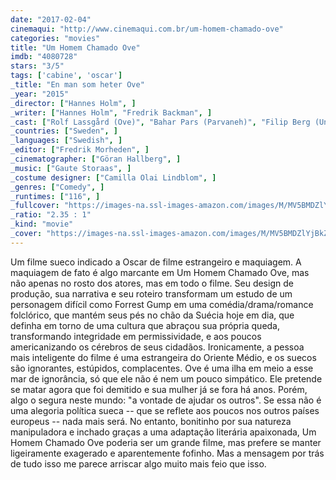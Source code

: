 ```yaml
---
date: "2017-02-04"
cinemaqui: "http://www.cinemaqui.com.br/um-homem-chamado-ove"
categories: "movies"
title: "Um Homem Chamado Ove"
imdb: "4080728"
stars: "3/5"
tags: ['cabine', 'oscar']
_title: "En man som heter Ove"
_year: "2015"
_director: ["Hannes Holm", ]
_writer: ["Hannes Holm", "Fredrik Backman", ]
_cast: ["Rolf Lassgård (Ove)", "Bahar Pars (Parvaneh)", "Filip Berg (Unga Ove)", "Ida Engvoll (Sonja)", "Tobias Almborg (Patrick)", "Klas Wiljergård (Jimmy)", "Chatarina Larsson (Anita)", "Börje Lundberg (Rune)", "Stefan Gödicke (Oves pappa)", ]
_countries: ["Sweden", ]
_languages: ["Swedish", ]
_editor: ["Fredrik Morheden", ]
_cinematographer: ["Göran Hallberg", ]
_music: ["Gaute Storaas", ]
_costume designer: ["Camilla Olai Lindblom", ]
_genres: ["Comedy", ]
_runtimes: ["116", ]
_fullcover: "https://images-na.ssl-images-amazon.com/images/M/MV5BMDZlYjBkZWYtMmUyZS00ZmFmLThlMGQtYjdiMzFlNDkxNjZhL2ltYWdlXkEyXkFqcGdeQXVyNDU0NjMyNTQ@.jpg"
_ratio: "2.35 : 1"
_kind: "movie"
_cover: "https://images-na.ssl-images-amazon.com/images/M/MV5BMDZlYjBkZWYtMmUyZS00ZmFmLThlMGQtYjdiMzFlNDkxNjZhL2ltYWdlXkEyXkFqcGdeQXVyNDU0NjMyNTQ@._V1._SX95_SY140_.jpg"
---
```

Um filme sueco indicado a Oscar de filme estrangeiro e maquiagem. A maquiagem de fato é algo marcante em Um Homem Chamado Ove, mas não apenas no rosto dos atores, mas em todo o filme. Seu design de produção, sua narrativa e seu roteiro transformam um estudo de um personagem difícil como Forrest Gump em uma comédia/drama/romance folclórico, que mantém seus pés no chão da Suécia hoje em dia, que definha em torno de uma cultura que abraçou sua própria queda, transformando integridade em permissividade, e aos poucos americanizando os cérebros de seus cidadãos. Ironicamente, a pessoa mais inteligente do filme é uma estrangeira do Oriente Médio, e os suecos são ignorantes, estúpidos, complacentes. Ove é uma ilha em meio a esse mar de ignorância, só que ele não é nem um pouco simpático. Ele pretende se matar agora que foi demitido e sua mulher já se fora há anos. Porém, algo o segura neste mundo: "a vontade de ajudar os outros". Se essa não é uma alegoria política sueca -- que se reflete aos poucos nos outros países europeus -- nada mais será. No entanto, bonitinho por sua natureza manipuladora e inchado graças a uma adaptação literária apaixonada, Um Homem Chamado Ove poderia ser um grande filme, mas prefere se manter ligeiramente exagerado e aparentemente fofinho. Mas a mensagem por trás de tudo isso me parece arriscar algo muito mais feio que isso.
